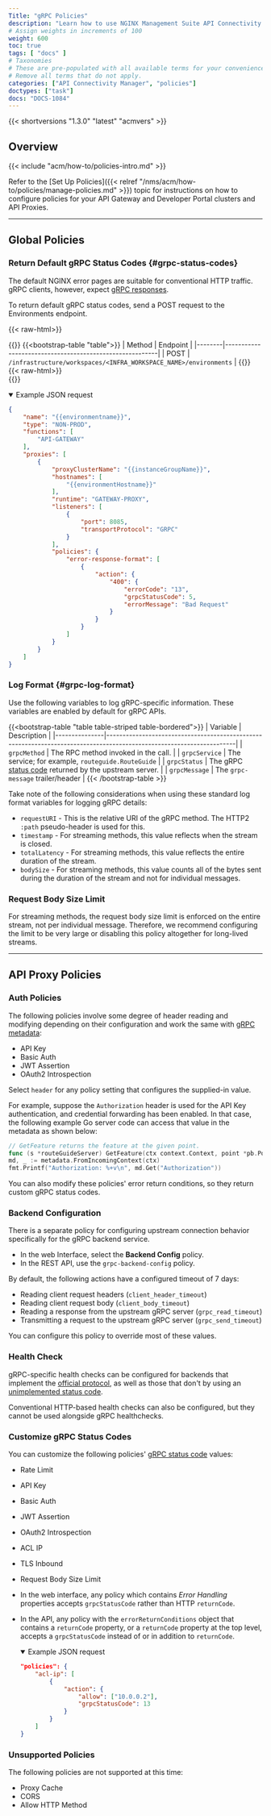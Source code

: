 ```yaml
---
Title: "gRPC Policies"
description: "Learn how to use NGINX Management Suite API Connectivity Manager to configure policies for your gRPC API Gateway."
# Assign weights in increments of 100
weight: 600
toc: true
tags: [ "docs" ]
# Taxonomies
# These are pre-populated with all available terms for your convenience.
# Remove all terms that do not apply.
categories: ["API Connectivity Manager", "policies"]
doctypes: ["task"]
docs: "DOCS-1084"
---
```


{{< shortversions "1.3.0" "latest" "acmvers" >}}

## Overview

{{< include "acm/how-to/policies-intro.md" >}}

Refer to the [Set Up Policies]({{< relref "/nms/acm/how-to/policies/manage-policies.md" >}}) topic for instructions on how to configure policies for your API Gateway and Developer Portal clusters and API Proxies.

---

## Global Policies

### Return Default gRPC Status Codes {#grpc-status-codes}

The default NGINX error pages are suitable for conventional HTTP traffic.  gRPC clients, however, expect [gRPC responses](https://github.com/grpc/grpc/blob/master/doc/statuscodes.md).

To return default gRPC status codes, send a POST request to the Environments endpoint.

{{< raw-html>}}<div class="table-responsive">{{</raw-html>}}
{{<bootstrap-table "table">}}
| Method | Endpoint                                                |
|--------|---------------------------------------------------------|
| POST   | `/infrastructure/workspaces/<INFRA_WORKSPACE_NAME>/environments` |
{{</bootstrap-table>}}
{{< raw-html>}}</div>{{</raw-html>}}

<details open>
<summary>Example JSON request</summary>

```json
{
    "name": "{{environmentname}}",
    "type": "NON-PROD",
    "functions": [
        "API-GATEWAY"
    ],
    "proxies": [
        {
            "proxyClusterName": "{{instanceGroupName}}",
            "hostnames": [
                "{{environmentHostname}}"
            ],
            "runtime": "GATEWAY-PROXY",
            "listeners": [
                {
                    "port": 8085,
                    "transportProtocol": "GRPC"
                }
            ],
            "policies": {
                "error-response-format": [
                    {
                        "action": {
                            "400": {
                                "errorCode": "13",
                                "grpcStatusCode": 5,
                                "errorMessage": "Bad Request"
                            }
                        }
                    }
                ]
            }
        }
    ]
}
```

</details>

### Log Format {#grpc-log-format}

Use the following variables to log gRPC-specific information. These variables are enabled by default for gRPC APIs.

{{<bootstrap-table "table table-striped table-bordered">}}
| Variable      | Description                                                                                                          |
|---------------|----------------------------------------------------------------------------------------------------------------------|
| `grpcMethod`  | The RPC method invoked in the call.                                                                                  |
| `grpcService` | The service; for example, `routeguide.RouteGuide`                                                                    |
| `grpcStatus`  | The gRPC [status code](https://github.com/grpc/grpc/blob/master/doc/statuscodes.md) returned by the upstream server. |
| `grpcMessage` | The `grpc-message` trailer/header                                                                                    |
{{< /bootstrap-table >}}

Take note of the following considerations when using these standard log format variables for logging gRPC details:

- `requestURI` - This is the relative URI of the gRPC method.  The HTTP2 `:path` pseudo-header is used for this.
- `timestamp` - For streaming methods, this value reflects when the stream is closed.  
- `totalLatency` - For streaming methods, this value reflects the entire duration of the stream.
- `bodySize` - For streaming methods, this value counts all of the bytes sent during the duration of the stream and not for individual messages.

### Request Body Size Limit

For streaming methods, the request body size limit is enforced on the entire stream, not per individual message. Therefore, we recommend configuring the limit to be very large or disabling this policy altogether for long-lived streams.

---

## API Proxy Policies

### Auth Policies

The following policies involve some degree of header reading and modifying depending on their configuration and work the same with [gRPC metadata](https://grpc.io/docs/what-is-grpc/core-concepts/#metadata):

- API Key
- Basic Auth
- JWT Assertion
- OAuth2 Introspection

Select `header` for any policy setting that configures the supplied-in value.

For example, suppose the `Authorization` header is used for the API Key authentication, and credential forwarding has been enabled. In that case, the following example Go server code can access that value in the metadata as shown below:

```go
// GetFeature returns the feature at the given point.
func (s *routeGuideServer) GetFeature(ctx context.Context, point *pb.Point) (*pb.Feature, error) {
md, _ := metadata.FromIncomingContext(ctx)
fmt.Printf("Authorization: %+v\n", md.Get("Authorization"))
```

You can also modify these policies' error return conditions, so they return custom gRPC status codes.

### Backend Configuration

There is a separate policy for configuring upstream connection behavior specifically for the gRPC backend service.

- In the web Interface, select the **Backend Config** policy.
- In the REST API, use the `grpc-backend-config` policy.

By default, the following actions have a configured timeout of 7 days:

- Reading client request headers (`client_header_timeout`)
- Reading client request body (`client_body_timeout`)
- Reading a response from the upstream gRPC server (`grpc_read_timeout`)
- Transmitting a request to the upstream gRPC server (`grpc_send_timeout`)

You can configure this policy to override most of these values.

### Health Check

gRPC-specific health checks can be configured for backends that implement the [official protocol](https://github.com/grpc/grpc/blob/master/doc/health-checking.md), as well as those that don't by using an [unimplemented status code](https://docs.nginx.com/nginx/admin-guide/load-balancer/grpc-health-check/#grpc-servers-that-do-not-accept-health-checking-protocol).

Conventional HTTP-based health checks can also be configured, but they cannot be used alongside gRPC healthchecks.

### Customize gRPC Status Codes

You can customize the following policies' [gRPC status code](https://github.com/grpc/grpc/blob/master/doc/statuscodes.md) values:

- Rate Limit
- API Key
- Basic Auth
- JWT Assertion
- OAuth2 Introspection
- ACL IP
- TLS Inbound
- Request Body Size Limit

- In the web interface, any policy which contains *Error Handling* properties accepts `grpcStatusCode` rather than HTTP `returnCode`.
- In the API, any policy with the `errorReturnConditions` object that contains a `returnCode` property, or a `returnCode` property at the top level, accepts a `grpcStatusCode` instead of or in addition to `returnCode`.

    <details open>
    <summary>Example JSON request</summary>

    ```json
    "policies": {
        "acl-ip": [
            {
                "action": {
                    "allow": ["10.0.0.2"],
                    "grpcStatusCode": 13
                }
            }
        ]
    }
    ```

    </details>

### Unsupported Policies

The following policies are not supported at this time:

- Proxy Cache
- CORS
- Allow HTTP Method